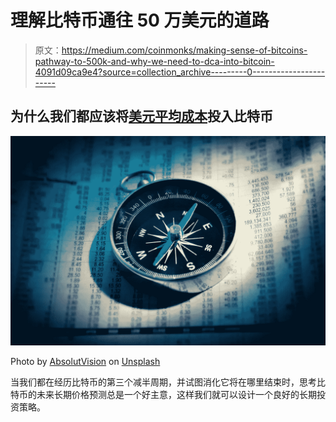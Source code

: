 # 理解比特币通往 50 万美元的道路

> 原文：<https://medium.com/coinmonks/making-sense-of-bitcoins-pathway-to-500k-and-why-we-need-to-dca-into-bitcoin-4091d09ca9e4?source=collection_archive---------0----------------------->

## 为什么我们都应该将[美元平均成本](https://blog.coincodecap.com/dca)投入比特币

![](img/7274e56ef78275b323096c69656edbc6.png)

Photo by [AbsolutVision](https://unsplash.com/@freegraphictoday?utm_source=unsplash&utm_medium=referral&utm_content=creditCopyText) on [Unsplash](https://unsplash.com/s/photos/stock-market-chart?utm_source=unsplash&utm_medium=referral&utm_content=creditCopyText)

当我们都在经历比特币的第三个减半周期，并试图消化它将在哪里结束时，思考比特币的未来长期价格预测总是一个好主意，这样我们就可以设计一个良好的长期投资策略。